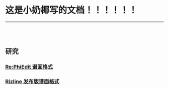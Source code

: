 
# 这是小奶椰写的文档！！！！！！
------------------
<br>
<br>

## 研究

### [Re:PhiEdit 谱面格式](study/pec/README.md)

### [Rizline 发布版谱面格式](study/riz/main.md)


